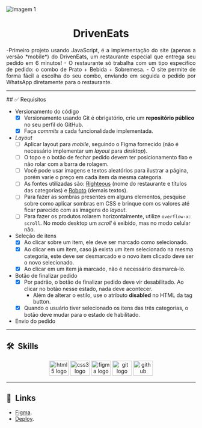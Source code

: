 

![Imagem 1](./assets/images/layout.jpeg "Imagem 1")

<h1 align="center">DrivenEats</h1>

<p align="justify"> -Primeiro projeto usando JavaScript, é a implementação do site (apenas a versão *mobile*) do DrivenEats, um restaurante especial que entrega seu pedido em 6 minutos!
- O restaurante só trabalha com um tipo específico de pedido: o combo de Prato + Bebida + Sobremesa.
- O site permite de forma fácil a escolha do seu combo, enviando em seguida o pedido por WhatsApp diretamente para o restaurante.</p>
<hr/>
## ✅ Requisitos

- Versionamento do código
    - [x]  Versionamento usando Git é obrigatório, crie um **repositório público** no seu perfil do GitHub.
    - [x]  Faça *commits* a cada funcionalidade implementada.
- *Layout*
    - [ ]  Aplicar layout para *mobile*, seguindo o Figma fornecido (não é necessário implementar um *layout* para *desktop*).
    - [ ]  O topo e o botão de fechar pedido devem ter posicionamento fixo e não rolar com a barra de rolagem.
    - [ ]  Você pode usar imagens e textos aleatórios para ilustrar a página, porém varie o preço em cada item da mesma categoria.
    - [ ]  As fontes utilizadas são: [Righteous](https://fonts.google.com/specimen/Righteous) (nome do restaurante e títulos das categorias) e [Roboto](https://fonts.google.com/specimen/Roboto) (demais textos).
    - [ ]  Para fazer as sombras presentes em alguns elementos, pesquise sobre como aplicar sombras em CSS e brinque com os valores até ficar parecido com as imagens do *layout*.
    - [ ]  Para fazer os produtos rolarem horizontalmente, utilize `overflow-x: scroll`. No modo desktop um *scroll* é exibido, mas no modo celular não.
- Seleção de itens
    - [x]  Ao clicar sobre um item, ele deve ser marcado como selecionado.
    - [x]  Ao clicar em um item, caso já exista um item selecionado na mesma categoria, este deve ser desmarcado e o novo item clicado deve ser o novo selecionado.
    - [x]  Ao clicar em um item já marcado, não é necessário desmarcá-lo.
- Botão de finalizar pedido
    - [x]  Por padrão, o botão de finalizar pedido deve vir desabilitado. Ao clicar no botão nesse estado, nada deve acontecer.
        - Além de alterar o estilo, use o atributo **disabled** no HTML da tag button.
    - [x]  Quando o usuário tiver selecionado os itens das três categorias, o botão deve mudar para o estado de habilitado.
- Envio do pedido
<hr/>

## 🛠 &nbsp;Skills
<div align="center">
  <img src="https://cdn.jsdelivr.net/gh/devicons/devicon/icons/html5/html5-original.svg" height="40" width="52" alt="html5 logo"  />
  <img src="https://cdn.jsdelivr.net/gh/devicons/devicon/icons/css3/css3-original.svg" height="40" width="52" alt="css3 logo"  />
  <img src="https://cdn.jsdelivr.net/gh/devicons/devicon/icons/figma/figma-original.svg" height="40" width="52" alt="figma logo"   />        
  <img src="https://cdn.jsdelivr.net/gh/devicons/devicon/icons/git/git-original.svg" height="40" width="52" alt="git logo"  />
  <img src="https://cdn.jsdelivr.net/gh/devicons/devicon/icons/github/github-original.svg" height="40" width="52" alt="github logo" />                                   
</div>
<hr/>

## 🚀 &nbsp;Links

- [Figma](https://www.figma.com/file/i8tceg0W7Z9FfANaDbR3FV/DrivenEats).<br/>
- [Deploy](https://projeto3-driveneats-ashy.vercel.app).<br/>
